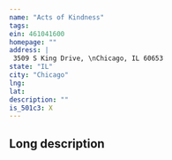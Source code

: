 ```yaml
---
name: "Acts of Kindness"
tags:
ein: 461041600
homepage: ""
address: |
 3509 S King Drive, \nChicago, IL 60653
state: "IL"
city: "Chicago"
lng: 
lat: 
description: ""
is_501c3: X
---
```


## Long description


